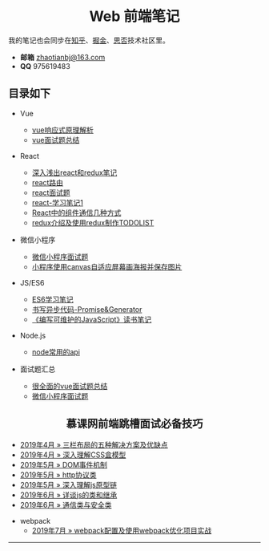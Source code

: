 <h1 align="center">Web 前端笔记</h1>
  
我的笔记也会同步在[知乎](https://www.zhihu.com/people/zhao-tian-24-34/activities)、[掘金](https://juejin.im/user/5c2319a9f265da61117a578f)、[思否](https://segmentfault.com/u/tiantudou)技术社区里。

- **邮箱** zhaotianbj@163.com
- **QQ** 975619483
## 目录如下
- Vue
  * [vue响应式原理解析](vue/vue响应式原理解析.md)
  * [vue面试题总结](vue/vue面试题总结.md)
- React
  * [深入浅出react和redux笔记](react/深入浅出react和redux笔记.md)
  * [react路由](react/react路由.md)
  * [react面试题](react/react面试题.md)
  * [react-学习笔记1](react/react-学习笔记1.md)
  * [React中的组件通信几种方式](react/React中的组件通信几种方式.md)
  * [redux介绍及使用redux制作TODOLIST](react/redux介绍及使用redux制作TODOLIST.md)
- 微信小程序
  * [微信小程序面试题](weichat/微信小程序面试题.md)
  * [小程序使用canvas自适应屏幕画海报并保存图片](weichat/小程序使用canvas自适应屏幕画海报并保存图片.md)
- JS/ES6
  * [ES6学习笔记](js/ES6学习笔记.md)
  * [书写异步代码-Promise&Generator](js/promise&generator.md)
  * [《编写可维护的JavaScript》读书笔记](js/《编写可维护的JavaScript》读书笔记.md)

- Node.js
  * [node常用的api](node/node常用的api.md)

- 面试题汇总
  * [很全面的vue面试题总结](vue/vue面试题总结.md)
  * [微信小程序面试题](weichat/微信小程序面试题.md)

<h2 align="center">慕课网前端跳槽面试必备技巧</h2>


* [2019年4月 » 三栏布局的五种解决方案及优缺点](Interview/三栏布局的五种解决方案及优缺点.md)
* [2019年4月 » 深入理解CSS盒模型](Interview/深入理解CSS盒模型.md)
* [2019年5月 » DOM事件机制](Interview/DOM事件机制.md)
* [2019年5月 » http协议类](Interview/http协议类.md)
* [2019年5月 » 深入理解js原型链](Interview/深入理解js原型链.md)
* [2019年6月 » 详谈js的类和继承](Interview/详谈js的类和继承.md)
* [2019年6月 » 通信类与安全类](Interview/通信类与安全类.md)

- webpack
  * [2019年7月 » webpack配置及使用webpack优化项目实战](webpack/webpack配置及使用webpack优化项目实战.md)


---